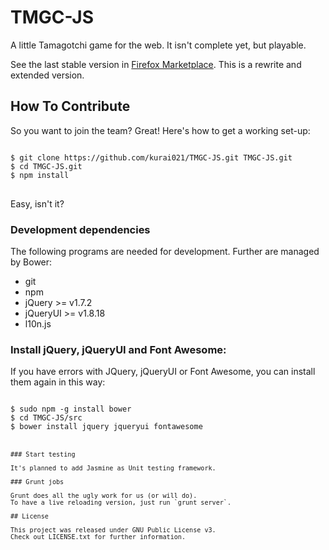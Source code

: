 # TMGC-JS

A little Tamagotchi game for the web. It isn't complete yet, but playable.

See the last stable version in [Firefox Marketplace](https://marketplace.firefox.com/app/tmgc-js/).
This is a rewrite and extended version.

## How To Contribute

So you want to join the team? Great!
Here's how to get a working set-up:

<pre>
<code>
$ git clone https://github.com/kurai021/TMGC-JS.git TMGC-JS.git
$ cd TMGC-JS.git
$ npm install
</code>
</pre>

Easy, isn't it?

### Development dependencies

The following programs are needed for development. Further are managed by Bower:

 * git
 * npm
 * jQuery >= v1.7.2
 * jQueryUI >= v1.8.18
 * l10n.js

### Install jQuery, jQueryUI and Font Awesome:

If you have errors with JQuery, jQueryUI or Font Awesome, you can install them again in this way:

<pre>
<code>
$ sudo npm -g install bower
$ cd TMGC-JS/src
$ bower install jquery jqueryui fontawesome
<code>
<pre>

### Start testing

It's planned to add Jasmine as Unit testing framework.

### Grunt jobs

Grunt does all the ugly work for us (or will do).
To have a live reloading version, just run `grunt server`.

## License

This project was released under GNU Public License v3.
Check out LICENSE.txt for further information.
